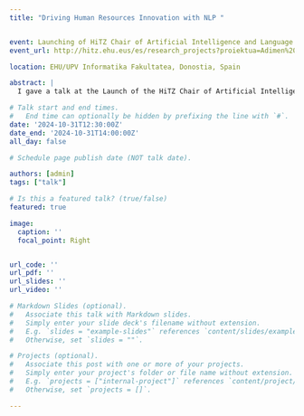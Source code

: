 ```yaml
---
title: "Driving Human Resources Innovation with NLP "


event: Launching of HiTZ Chair of Artificial Intelligence and Language Technology 
event_url: http://hitz.ehu.eus/es/research_projects?proiektua=Adimen%20Artifizial%20eta%20Hizkuntza%20Teknologiako%20HiTZ%20Katedra

location: EHU/UPV Informatika Fakultatea, Donostia, Spain

abstract: |
  I gave a talk at the Launch of the HiTZ Chair of Artificial Intelligence and Language Technology, where I outlined Avature's Machine Learning strategy and developments. My presentation covered key advancements in skill-related developments and generative AI, showcasing how we’re integrating these innovations into the Avature Platform. I introduced our team, detailing our workflow and the structured approach we take to move projects from concept to execution. Emphasizing the critical role of research and collaboration, I highlighted our commitment to partnering with academic institutions, which enriches our work with cutting-edge insights and fosters a continuous exchange of knowledge and expertise in AI.

# Talk start and end times.
#   End time can optionally be hidden by prefixing the line with `#`.
date: '2024-10-31T12:30:00Z'
date_end: '2024-10-31T14:00:00Z'
all_day: false

# Schedule page publish date (NOT talk date).

authors: [admin]
tags: ["talk"]

# Is this a featured talk? (true/false)
featured: true

image:
  caption: ''
  focal_point: Right


url_code: ''
url_pdf: ''
url_slides: ''
url_video: ''

# Markdown Slides (optional).
#   Associate this talk with Markdown slides.
#   Simply enter your slide deck's filename without extension.
#   E.g. `slides = "example-slides"` references `content/slides/example-slides.md`.
#   Otherwise, set `slides = ""`.

# Projects (optional).
#   Associate this post with one or more of your projects.
#   Simply enter your project's folder or file name without extension.
#   E.g. `projects = ["internal-project"]` references `content/project/deep-learning/index.md`.
#   Otherwise, set `projects = []`.

---
```

